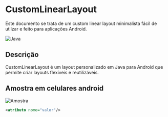 # CustomLinearLayout

Este documento se trata de um custom linear layout minimalista fácil de utilzar e feito para aplicações Android.

![Java](https://img.shields.io/badge/language-Java-blue.svg)

## Descrição

CustomLinearLayout é um layout personalizado em Java para Android que permite criar layouts flexíveis e reutilizáveis.

## Amostra em celulares android
![Amostra](https://github.com/LuisAugustoDev/CustomLinearLayout/assets/165170454/bf3cc4a6-7ae7-4d5b-96b8-6b77979e7901)
```xml
<atributo nome="valor"/>
```